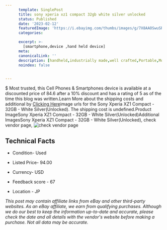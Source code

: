 ```yaml
---
      template: SinglePost
      title: sony xperia xz1 compact 32gb white silver unlocked 
      status: Published
      date: '2023-02-12'
      featuredImage: 'https://i.ebayimg.com/thumbs/images/g/7X8AAOSwuSRjYfax/s-l225.jpg'
      categories: 

      excerpt: >-
        [smartphone,device ,hand held device]
      meta:
      canonicalLink: ''
      description: [handheld,industrially made,well crafted,Portable,Mobile,Compact,Convenient,Lightweight,Maneuverable,Man-portable,Miniature,Carriable,Hand-held,Light,Holdable,Transportable,Mobile device,Pocket-sized,On-the-go,Wireless,Cordless,Compact size,Convenient size, smartphone,device ,hand held device]
      noindex: false

        
---
```

$
    Most trusted, this Cell Phones & Smartphones device is available at a discounted price of 84.6 after a 10% discount and has a rating of 5 as of the time this blog was written.Learn More about the shipping costs and additional by [Clicking Here](https://www.ebay.com/itm/234762316501?hash=item36a8ecaad5%3Ag%3A7X8AAOSwuSRjYfax&mkevt=1&mkcid=1&mkrid=711-53200-19255-0&campid=%253CePNCampaignId%253E&customid=%253CreferenceId%253E&toolid=10049)image urls for the Sony Xperia XZ1 Compact - 32GB - White Silver(Unlocked). The shipping cost is undefined.Product ImageSony Xperia XZ1 Compact - 32GB - White Silver(Unlocked)Additional ImagesSony Xperia XZ1 Compact - 32GB - White Silver(Unlocked), check vendor page, ![check vendor page](https://origin-galleryplus.ebayimg.com/ws/web/234762316501_2_0_1/225x225.jpg,https://origin-galleryplus.ebayimg.com/ws/web/234762316501_3_0_1/225x225.jpg,https://origin-galleryplus.ebayimg.com/ws/web/234762316501_4_0_1/225x225.jpg,https://origin-galleryplus.ebayimg.com/ws/web/234762316501_5_0_1/225x225.jpg,https://origin-galleryplus.ebayimg.com/ws/web/234762316501_6_0_1/225x225.jpg,https://origin-galleryplus.ebayimg.com/ws/web/234762316501_7_0_1/225x225.jpg,https://origin-galleryplus.ebayimg.com/ws/web/234762316501_8_0_1/225x225.jpg,https://origin-galleryplus.ebayimg.com/ws/web/234762316501_9_0_1/225x225.jpg)
    
    

 ## Technical Facts 



     
      

 - Condition- Used 


      

 - Listed Price- 94.00 


      

 - Currency- USD 


      

 - Feedback score - 67 


      

 - Location - JP 


      
      

 *_This post may contain affiliate links from eBay and other third-party websites. As an eBay affiliate, we earn from qualifying purchases. Although we do our best to keep the information up-to-date and accurate, please check the date and all details with the vendor's website before making a purchase. Not all data may be accurate._*



    
    
    
    
    